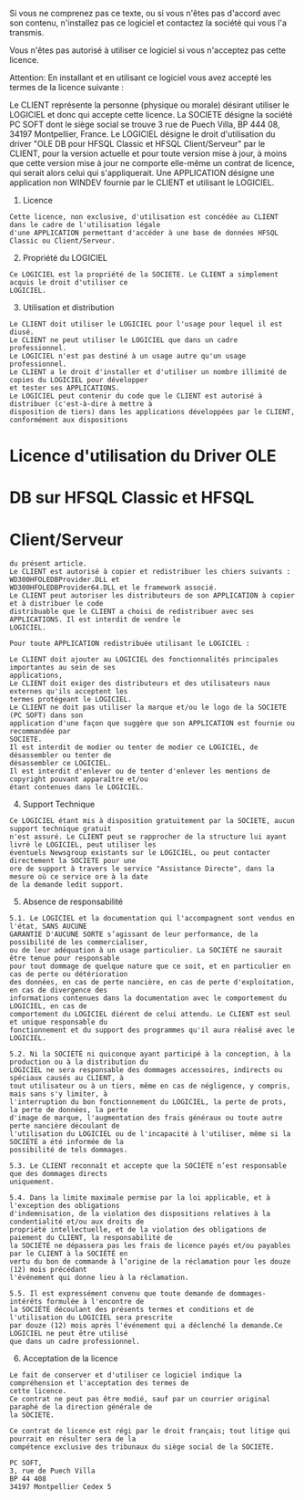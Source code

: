 Si vous ne comprenez pas ce texte, ou si vous n'êtes pas d'accord avec son contenu, n'installez pas ce
logiciel et contactez la société qui vous l'a transmis.

Vous n'êtes pas autorisé à utiliser ce logiciel si vous n'acceptez pas cette licence.

Attention: En installant et en utilisant ce logiciel vous avez accepté les termes de la licence suivante :

Le CLIENT représente la personne (physique ou morale) désirant utiliser le LOGICIEL et donc qui accepte
cette licence.
La SOCIETE désigne la société PC SOFT dont le siège social se trouve 3 rue de Puech Villa, BP 444 08, 34197
Montpellier, France.
Le LOGICIEL désigne le droit d'utilisation du driver "OLE DB pour HFSQL Classic et HFSQL Client/Serveur" par
le CLIENT, pour la version actuelle et pour toute version mise à jour, à moins que cette version mise à jour ne
comporte elle-même un contrat de licence, qui serait alors celui qui s'appliquerait.
Une APPLICATION désigne une application non WINDEV fournie par le CLIENT et utilisant le LOGICIEL.

1. Licence

```
Cette licence, non exclusive, d'utilisation est concédée au CLIENT dans le cadre de l'utilisation légale
d'une APPLICATION permettant d'accéder à une base de données HFSQL Classic ou Client/Serveur.
```
2. Propriété du LOGICIEL

```
Ce LOGICIEL est la propriété de la SOCIETE. Le CLIENT a simplement acquis le droit d'utiliser ce
LOGICIEL.
```
3. Utilisation et distribution

```
Le CLIENT doit utiliser le LOGICIEL pour l'usage pour lequel il est diusé.
Le CLIENT ne peut utiliser le LOGICIEL que dans un cadre professionnel.
Le LOGICIEL n'est pas destiné à un usage autre qu'un usage professionnel.
Le CLIENT a le droit d'installer et d'utiliser un nombre illimité de copies du LOGICIEL pour développer
et tester ses APPLICATIONS.
Le LOGICIEL peut contenir du code que le CLIENT est autorisé à distribuer (c'est-à-dire à mettre à
disposition de tiers) dans les applications développées par le CLIENT, conformément aux dispositions
```
# Licence d'utilisation du Driver OLE

# DB sur HFSQL Classic et HFSQL

# Client/Serveur


```
du présent article.
Le CLIENT est autorisé à copier et redistribuer les chiers suivants : WD300HFOLEDBProvider.DLL et
WD300HFOLEDBProvider64.DLL et le framework associé.
Le CLIENT peut autoriser les distributeurs de son APPLICATION à copier et à distribuer le code
distribuable que le CLIENT a choisi de redistribuer avec ses APPLICATIONS. Il est interdit de vendre le
LOGICIEL.
```
```
Pour toute APPLICATION redistribuée utilisant le LOGICIEL :
```
```
Le CLIENT doit ajouter au LOGICIEL des fonctionnalités principales importantes au sein de ses
applications,
Le CLIENT doit exiger des distributeurs et des utilisateurs naux externes qu'ils acceptent les
termes protégeant le LOGICIEL.
Le CLIENT ne doit pas utiliser la marque et/ou le logo de la SOCIETE (PC SOFT) dans son
application d'une façon que suggère que son APPLICATION est fournie ou recommandée par
SOCIETE.
Il est interdit de modier ou tenter de modier ce LOGICIEL, de désassembler ou tenter de
désassembler ce LOGICIEL.
Il est interdit d'enlever ou de tenter d'enlever les mentions de copyright pouvant apparaître et/ou
étant contenues dans le LOGICIEL.
```
4. Support Technique

```
Ce LOGICIEL étant mis à disposition gratuitement par la SOCIETE, aucun support technique gratuit
n'est assuré. Le CLIENT peut se rapprocher de la structure lui ayant livré le LOGICIEL, peut utiliser les
éventuels Newsgroup existants sur le LOGICIEL, ou peut contacter directement la SOCIETE pour une
ore de support à travers le service "Assistance Directe", dans la mesure où ce service ore à la date
de la demande ledit support.
```
5. Absence de responsabilité

```
5.1. Le LOGICIEL et la documentation qui l'accompagnent sont vendus en l'état, SANS AUCUNE
GARANTIE D'AUCUNE SORTE s’agissant de leur performance, de la possibilité de les commercialiser,
ou de leur adéquation à un usage particulier. La SOCIÉTÉ ne saurait être tenue pour responsable
pour tout dommage de quelque nature que ce soit, et en particulier en cas de perte ou détérioration
des données, en cas de perte nancière, en cas de perte d'exploitation, en cas de divergence des
informations contenues dans la documentation avec le comportement du LOGICIEL, en cas de
comportement du LOGICIEL diérent de celui attendu. Le CLIENT est seul et unique responsable du
fonctionnement et du support des programmes qu'il aura réalisé avec le LOGICIEL.
```

```
5.2. Ni la SOCIÉTÉ ni quiconque ayant participé à la conception, à la production ou à la distribution du
LOGICIEL ne sera responsable des dommages accessoires, indirects ou spéciaux causés au CLIENT, à
tout utilisateur ou à un tiers, même en cas de négligence, y compris, mais sans s'y limiter, à
l'interruption du bon fonctionnement du LOGICIEL, la perte de prots, la perte de données, la perte
d'image de marque, l'augmentation des frais généraux ou toute autre perte nancière découlant de
l'utilisation du LOGICIEL ou de l'incapacité à l'utiliser, même si la SOCIÉTÉ a été informée de la
possibilité de tels dommages.
```
```
5.3. Le CLIENT reconnaît et accepte que la SOCIÉTÉ n’est responsable que des dommages directs
uniquement.
```
```
5.4. Dans la limite maximale permise par la loi applicable, et à l'exception des obligations
d'indemnisation, de la violation des dispositions relatives à la condentialité et/ou aux droits de
propriété intellectuelle, et de la violation des obligations de paiement du CLIENT, la responsabilité de
la SOCIÉTÉ ne dépassera pas les frais de licence payés et/ou payables par le CLIENT à la SOCIÉTÉ en
vertu du bon de commande à l’origine de la réclamation pour les douze (12) mois précédant
l'événement qui donne lieu à la réclamation.
```
```
5.5. Il est expressément convenu que toute demande de dommages-intérêts formulée à l'encontre de
la SOCIÉTÉ découlant des présents termes et conditions et de l'utilisation du LOGICIEL sera prescrite
par douze (12) mois après l'événement qui a déclenché la demande.Ce LOGICIEL ne peut être utilisé
que dans un cadre professionnel.
```
6. Acceptation de la licence

```
Le fait de conserver et d'utiliser ce logiciel indique la compréhension et l'acceptation des termes de
cette licence.
Ce contrat ne peut pas être modié, sauf par un courrier original paraphé de la direction générale de
la SOCIETE.
```
```
Ce contrat de licence est régi par le droit français; tout litige qui pourrait en résulter sera de la
compétence exclusive des tribunaux du siège social de la SOCIETE.
```
```
PC SOFT,
3, rue de Puech Villa
BP 44 408
34197 Montpellier Cedex 5
```

